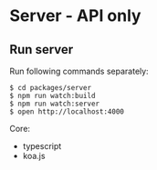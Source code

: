 # Server - API only

## Run server

Run following commands separately:

```shell
$ cd packages/server
$ npm run watch:build
$ npm run watch:server
$ open http://localhost:4000
```

Core:

* typescript
* koa.js



